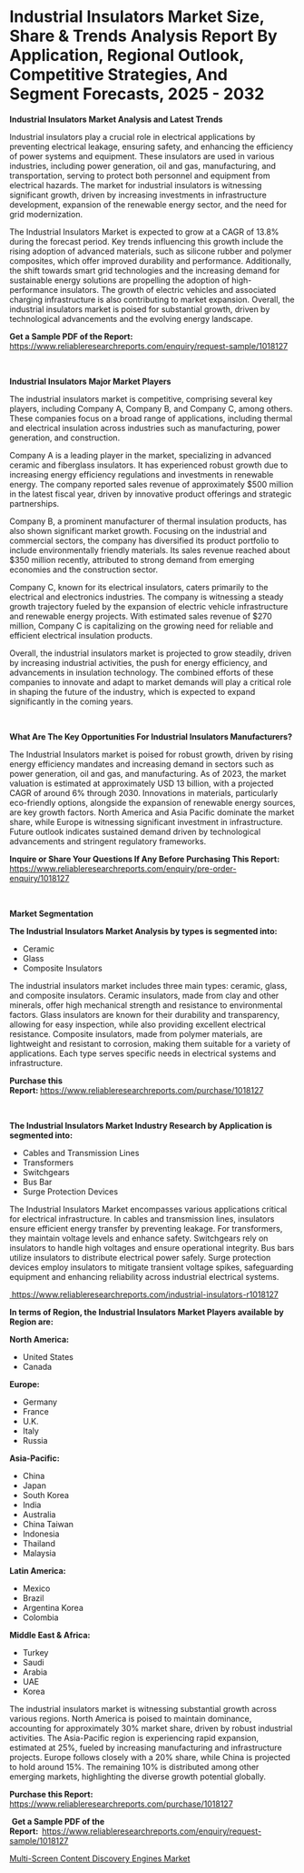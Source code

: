<p><h1>Industrial Insulators Market Size, Share & Trends Analysis Report By Application, Regional Outlook, Competitive Strategies, And Segment Forecasts, 2025 - 2032</h1></p><p><strong>Industrial Insulators Market Analysis and Latest Trends</strong></p>
<p><p>Industrial insulators play a crucial role in electrical applications by preventing electrical leakage, ensuring safety, and enhancing the efficiency of power systems and equipment. These insulators are used in various industries, including power generation, oil and gas, manufacturing, and transportation, serving to protect both personnel and equipment from electrical hazards. The market for industrial insulators is witnessing significant growth, driven by increasing investments in infrastructure development, expansion of the renewable energy sector, and the need for grid modernization.</p><p>The Industrial Insulators Market is expected to grow at a CAGR of 13.8% during the forecast period. Key trends influencing this growth include the rising adoption of advanced materials, such as silicone rubber and polymer composites, which offer improved durability and performance. Additionally, the shift towards smart grid technologies and the increasing demand for sustainable energy solutions are propelling the adoption of high-performance insulators. The growth of electric vehicles and associated charging infrastructure is also contributing to market expansion. Overall, the industrial insulators market is poised for substantial growth, driven by technological advancements and the evolving energy landscape.</p></p>
<p><strong>Get a Sample PDF of the Report:&nbsp;</strong> <a href="https://www.reliableresearchreports.com/enquiry/request-sample/1018127?utm_campaign=3056&utm_medium=2&utm_source=Github&utm_content=ia&utm_term=21032025&utm_id=industrial-insulators">https://www.reliableresearchreports.com/enquiry/request-sample/1018127</a></p>
<p>&nbsp;</p>
<p><strong>Industrial Insulators Major Market Players</strong></p>
<p><p>The industrial insulators market is competitive, comprising several key players, including Company A, Company B, and Company C, among others. These companies focus on a broad range of applications, including thermal and electrical insulation across industries such as manufacturing, power generation, and construction.</p><p>Company A is a leading player in the market, specializing in advanced ceramic and fiberglass insulators. It has experienced robust growth due to increasing energy efficiency regulations and investments in renewable energy. The company reported sales revenue of approximately $500 million in the latest fiscal year, driven by innovative product offerings and strategic partnerships.</p><p>Company B, a prominent manufacturer of thermal insulation products, has also shown significant market growth. Focusing on the industrial and commercial sectors, the company has diversified its product portfolio to include environmentally friendly materials. Its sales revenue reached about $350 million recently, attributed to strong demand from emerging economies and the construction sector.</p><p>Company C, known for its electrical insulators, caters primarily to the electrical and electronics industries. The company is witnessing a steady growth trajectory fueled by the expansion of electric vehicle infrastructure and renewable energy projects. With estimated sales revenue of $270 million, Company C is capitalizing on the growing need for reliable and efficient electrical insulation products.</p><p>Overall, the industrial insulators market is projected to grow steadily, driven by increasing industrial activities, the push for energy efficiency, and advancements in insulation technology. The combined efforts of these companies to innovate and adapt to market demands will play a critical role in shaping the future of the industry, which is expected to expand significantly in the coming years.</p></p>
<p>&nbsp;</p>
<p><strong>What Are The Key Opportunities For Industrial Insulators Manufacturers?</strong></p>
<p><p>The Industrial Insulators market is poised for robust growth, driven by rising energy efficiency mandates and increasing demand in sectors such as power generation, oil and gas, and manufacturing. As of 2023, the market valuation is estimated at approximately USD 13 billion, with a projected CAGR of around 6% through 2030. Innovations in materials, particularly eco-friendly options, alongside the expansion of renewable energy sources, are key growth factors. North America and Asia Pacific dominate the market share, while Europe is witnessing significant investment in infrastructure. Future outlook indicates sustained demand driven by technological advancements and stringent regulatory frameworks.</p></p>
<p><strong>Inquire or Share Your Questions If Any Before Purchasing This Report:</strong> <a href="https://www.reliableresearchreports.com/enquiry/pre-order-enquiry/1018127?utm_campaign=3056&utm_medium=2&utm_source=Github&utm_content=ia&utm_term=21032025&utm_id=industrial-insulators">https://www.reliableresearchreports.com/enquiry/pre-order-enquiry/1018127</a></p>
<p>&nbsp;</p>
<p><strong>Market Segmentation</strong></p>
<p><strong>The Industrial Insulators Market Analysis by types is segmented into:</strong></p>
<p><ul><li>Ceramic</li><li>Glass</li><li>Composite Insulators</li></ul></p>
<p><p>The industrial insulators market includes three main types: ceramic, glass, and composite insulators. Ceramic insulators, made from clay and other minerals, offer high mechanical strength and resistance to environmental factors. Glass insulators are known for their durability and transparency, allowing for easy inspection, while also providing excellent electrical resistance. Composite insulators, made from polymer materials, are lightweight and resistant to corrosion, making them suitable for a variety of applications. Each type serves specific needs in electrical systems and infrastructure.</p></p>
<p><strong>Purchase this Report:&nbsp;</strong><a href="https://www.reliableresearchreports.com/purchase/1018127?utm_campaign=3056&utm_medium=2&utm_source=Github&utm_content=ia&utm_term=21032025&utm_id=industrial-insulators">https://www.reliableresearchreports.com/purchase/1018127</a></p>
<p>&nbsp;</p>
<p><strong>The Industrial Insulators Market Industry Research by Application is segmented into:</strong></p>
<p><ul><li>Cables and Transmission Lines</li><li>Transformers</li><li>Switchgears</li><li>Bus Bar</li><li>Surge Protection Devices</li></ul></p>
<p><p>The Industrial Insulators Market encompasses various applications critical for electrical infrastructure. In cables and transmission lines, insulators ensure efficient energy transfer by preventing leakage. For transformers, they maintain voltage levels and enhance safety. Switchgears rely on insulators to handle high voltages and ensure operational integrity. Bus bars utilize insulators to distribute electrical power safely. Surge protection devices employ insulators to mitigate transient voltage spikes, safeguarding equipment and enhancing reliability across industrial electrical systems.</p></p>
<p><a href="https://www.reliableresearchreports.com/industrial-insulators-r1018127?utm_campaign=3056&utm_medium=2&utm_source=Github&utm_content=ia&utm_term=21032025&utm_id=industrial-insulators">&nbsp;https://www.reliableresearchreports.com/industrial-insulators-r1018127</a></p>
<p><strong>In terms of Region, the Industrial Insulators Market Players available by Region are:</strong></p>
<p>
    <p> <strong> North America: </strong>
        <ul>
            <li>United States</li>
            <li>Canada</li>
        </ul>
        </p> 
    <p> <strong> Europe: </strong>
        <ul>
            <li>Germany</li>
            <li>France</li>
            <li>U.K.</li>
            <li>Italy</li>
            <li>Russia</li>
        </ul>
        </p> 
    <p> <strong> Asia-Pacific: </strong>
        <ul>
            <li>China</li>
            <li>Japan</li>
            <li>South Korea</li>
            <li>India</li>
            <li>Australia</li>
            <li>China Taiwan</li>
            <li>Indonesia</li>
            <li>Thailand</li>
            <li>Malaysia</li>
        </ul>
        </p> 
    <p> <strong> Latin America: </strong>
        <ul>
            <li>Mexico</li>
            <li>Brazil</li>
            <li>Argentina Korea</li>
            <li>Colombia</li>
        </ul>
        </p> 
    <p> <strong> Middle East & Africa: </strong>
        <ul>
            <li>Turkey</li>
            <li>Saudi</li>
            <li>Arabia</li>
            <li>UAE</li>
            <li>Korea</li>
        </ul>
    </p>
    </p>
<p><p>The industrial insulators market is witnessing substantial growth across various regions. North America is poised to maintain dominance, accounting for approximately 30% market share, driven by robust industrial activities. The Asia-Pacific region is experiencing rapid expansion, estimated at 25%, fueled by increasing manufacturing and infrastructure projects. Europe follows closely with a 20% share, while China is projected to hold around 15%. The remaining 10% is distributed among other emerging markets, highlighting the diverse growth potential globally.</p></p>
<p><strong>Purchase this Report: </strong><a href="https://www.reliableresearchreports.com/purchase/1018127?utm_campaign=3056&utm_medium=2&utm_source=Github&utm_content=ia&utm_term=21032025&utm_id=industrial-insulators">https://www.reliableresearchreports.com/purchase/1018127</a></p>
<p>&nbsp;<strong>Get a Sample PDF of the Report:&nbsp;&nbsp;</strong><a href="https://www.reliableresearchreports.com/enquiry/request-sample/1018127?utm_campaign=3056&utm_medium=2&utm_source=Github&utm_content=ia&utm_term=21032025&utm_id=industrial-insulators">https://www.reliableresearchreports.com/enquiry/request-sample/1018127</a></p>
<p><strong></strong></p>
<p><p><a href="https://github.com/ritooesiaba/Market-Research-Report-List-1/blob/main/multi-screen-content-discovery-engines-market.md?utm_campaign=3056&utm_medium=2&utm_source=Github&utm_content=ia&utm_term=21032025&utm_id=industrial-insulators">Multi-Screen Content Discovery Engines Market</a></p></p>